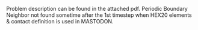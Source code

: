 Problem description can be found in the attached pdf.
Periodic Boundary Neighbor not found sometime after the 1st timestep when HEX20 elements & contact definition is used in MASTODON.
